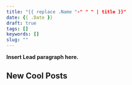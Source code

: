 ```yaml
---
title: "{{ replace .Name "-" " " | title }}"
date: {{ .Date }}
draft: true
tags: []
keywords: []
slug: ""
---
```


**Insert Lead paragraph here.**

<!--more-->

## New Cool Posts
